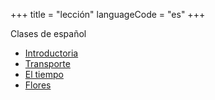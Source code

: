 +++
title = "lección"
languageCode = "es"
+++

Clases de español

  - [Introductoria](/es/Introductoria)
  - [Transporte](/es/Transporte)
  - [El tiempo](/es/El_tiempo)
  - [Flores](/es/Flores)
